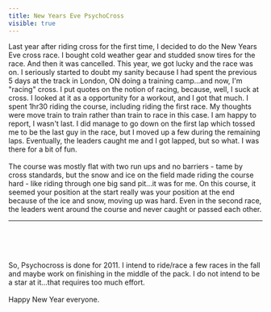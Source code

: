 ---title: New Years Eve PsychoCrossvisible: true---<div>
  Last year after riding cross for the first time, I decided to do the New Years Eve cross race. I bought cold weather gear and studded snow tires for the race. And then it was cancelled. This year, we got lucky and the race was on. I seriously started to doubt my sanity because I had spent the previous 5 days at the track in London, ON doing a training camp...and now, I'm "racing" cross. I put quotes on the notion of racing, because, well, I suck at cross. I looked at it as a opportunity for a workout, and I got that much. I spent 1hr30 riding the course, including riding the first race. My thoughts were move train to train rather than train to race in this case. I am happy to report, I wasn't last. I did manage to go down on the first lap which tossed me to be the last guy in the race, but I moved up a few during the remaining laps. Eventually, the leaders caught me and I got lapped, but so what. I was there for a bit of fun.&nbsp;<br /><br />The course was mostly flat with two run ups and no barriers - tame by cross standards, but the snow and ice on the field made riding the course hard - like riding through one big sand pit...it was for me. On this course, it seemed your position at the start really was your position at the end because of the ice and snow, moving up was hard. Even in the second race, the leaders went around the course and never caught or passed each other.<br />
  
  <hr id="system-readmore" />
  
  <br />&nbsp;
</div>

<div>
  <a href="http://www.sportszonephotography.ca/Cyclocross-2011/New-Years-Eve-Subway-CX/Race-1-1115AM/20840710_Pv2WCD#1654518373_L3kdWWb-A-LB" title=""><img src="http://www.sportszonephotography.ca/Cyclocross-2011/New-Years-Eve-Subway-CX/Race-1-1115AM/i-L3kdWWb/0/S/Abby-2-30-S.jpg" title="" alt="" /></a> <br /><br />So, Psychocross is done for 2011. I intend to ride/race a few races in the fall and maybe work on finishing in the middle of the pack. I do not intend to be a star at it...that requires too much effort.&nbsp;<br /><br />Happy New Year everyone.<br />&nbsp;
</div>